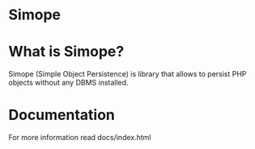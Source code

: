 Simope
======
# What is Simope?
Simope (Simple Object Persistence) is library that allows to persist PHP objects without any DBMS installed.
# Documentation
For more information read docs/index.html
